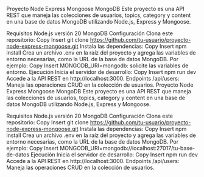Proyecto Node Express Mongoose MongoDB
Este proyecto es una API REST que maneja las colecciones de usuarios, topics, category y content en una base de datos MongoDB utilizando Node.js, Express y Mongoose.

Requisitos
Node.js versión 20
MongoDB
Configuración
Clona este repositorio:
Copy
Insert
git clone https://github.com/tu-usuario/proyecto-node-express-mongoose.git
Instala las dependencias:
Copy
Insert
npm install
Crea un archivo .env en la raíz del proyecto y agrega las variables de entorno necesarias, como la URL de la base de datos MongoDB. Por ejemplo:
Copy
Insert
MONGODB_URI=mongodb: solicite las variables de entorno.
Ejecución
Inicia el servidor de desarrollo:
Copy
Insert
npm run dev
Accede a la API REST en http://localhost:3000.
Endpoints
/api/users: Maneja las operaciones CRUD en la colección de usuarios.
Proyecto Node Express Mongoose MongoDB
Este proyecto es una API REST que maneja las colecciones de usuarios, topics, category y content en una base de datos MongoDB utilizando Node.js, Express y Mongoose.

Requisitos
Node.js versión 20
MongoDB
Configuración
Clona este repositorio:
Copy
Insert
git clone https://github.com/tu-usuario/proyecto-node-express-mongoose.git
Instala las dependencias:
Copy
Insert
npm install
Crea un archivo .env en la raíz del proyecto y agrega las variables de entorno necesarias, como la URL de la base de datos MongoDB. Por ejemplo:
Copy
Insert
MONGODB_URI=mongodb://localhost:27017/tu-base-de-datos
Ejecución
Inicia el servidor de desarrollo:
Copy
Insert
npm run dev
Accede a la API REST en http://localhost:3000.
Endpoints
/api/users: Maneja las operaciones CRUD en la colección de usuarios.
